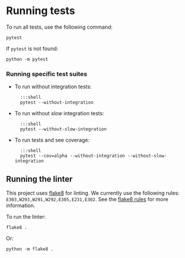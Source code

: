 # Running tests

To run all tests, use the following command:

``` shell
pytest
```

If `pytest` is not found:
``` shell
python -m pytest
```

### Running specific test suites

- To run without integration tests:

        :::shell
        pytest --without-integration

- To run without *slow* integration tests:

        :::shell
        pytest --without-slow-integration

- To run tests and see coverage:

        :::shell
        pytest --cov=alpha --without-integration --without-slow-integration

## Running the linter

This project uses [flake8](https://flake8.pycqa.org/en/latest/) for linting.
We currently use the following rules: `E303,W293,W291,W292,E305,E231,E302`.
See the [flake8 rules](https://www.flake8rules.com/) for more information.

To run the linter:

``` shell
flake8 .
```

Or:
``` shell
python -m flake8 .
```
